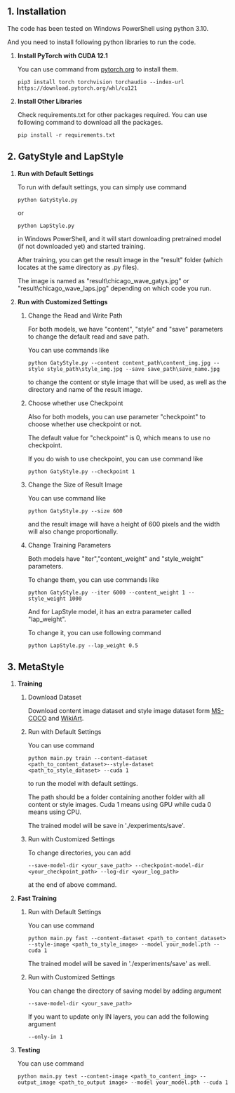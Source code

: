 ## 1. Installation

The code has been tested on Windows PowerShell using python 3.10.

And you need to install following python libraries to run the code.

1. **Install PyTorch with CUDA 12.1**

   You can use command from [pytorch.org](https://pytorch.org/) to install them.

   ```
   pip3 install torch torchvision torchaudio --index-url https://download.pytorch.org/whl/cu121
   ```

2. **Install Other Libraries**
   
   Check requirements.txt for other packages required.
   You can use following command to download all the packages.
   ```
   pip install -r requirements.txt
   ``` 
      

## 2. GatyStyle and LapStyle

1. **Run with Default Settings**

   To run with default settings, you can simply use command 

   ```
   python GatyStyle.py
   ```

   or

   ```
   python LapStyle.py
   ```

   in Windows PowerShell, and it will start downloading pretrained model (if not downloaded yet) and started training.


   After training, you can get the result image in the "result"  folder (which locates at the same directory as .py files).


   The image is named as "result\chicago_wave_gatys.jpg" or "result\chicago_wave_laps.jpg" depending on which code you run.
   

3. **Run with Customized Settings**

   1. Change the Read and Write Path

      For both models, we have "content", "style" and "save" parameters to change the default read and save path.

      You can use commands like

      ```
      python GatyStyle.py --content content_path\content_img.jpg --style style_path\style_img.jpg --save save_path\save_name.jpg
      ```

      to change the content or style image that will be used, as well as the directory and name of the result image.

   2. Choose whether use Checkpoint

       Also for both models, you can use parameter "checkpoint" to choose whether use checkpoint or not.

       The default value for "checkpoint" is 0, which means to use no checkpoint.

       If you do wish to use checkpoint, you can use command like

       ```
       python GatyStyle.py --checkpoint 1
       ```

   3.  Change the Size of Result Image

       You can use command like

       ```
       python GatyStyle.py --size 600
       ```

       and the result image will have a height of 600 pixels and the width will also change proportionally.

   4.  Change Training Parameters

       Both models have "iter","content_weight" and "style_weight" parameters.

       To change them, you can use commands like

       ```
       python GatyStyle.py --iter 6000 --content_weight 1 --style_weight 1000
       ```

       And for LapStyle model, it has an extra parameter called "lap_weight".

       To change it, you can use following command

       ```
       python LapStyle.py --lap_weight 0.5
       ```
## 3. MetaStyle

   1. **Training**

      1. Download Dataset

         Download content image dataset and style image dataset form [MS-COCO](http://cocodataset.org/#download) and [WikiArt](https://www.kaggle.com/c/painter-by-numbers).
      2. Run with Default Settings

         You can use command
         ```
         python main.py train --content-dataset <path_to_content_dataset>--style-dataset <path_to_style_dataset> --cuda 1
         ```
         to run the model with default settings.

         The path should be a folder containing another folder with all content or style images.
         Cuda 1 means using GPU while cuda 0 means using CPU.

         The trained model will be save in './experiments/save'.

      3. Run with Customized Settings

         To change directories, you can add
         ```
         --save-model-dir <your_save_path> --checkpoint-model-dir <your_checkpoint_path> --log-dir <your_log_path>
         ```
         at the end of above command.

  
   2. **Fast Training**

       1. Run with Default Settings
          
          You can use command
          ```
          python main.py fast --content-dataset <path_to_content_dataset> --style-image <path_to_style_image> --model your_model.pth --cuda 1
          ```

          The trained model will be saved in './experiments/save' as well.
       2. Run with Customized Settings

          You can change the directory of saving model by adding argument
          ```
          --save-model-dir <your_save_path>
          ```

          If you want to update only IN layers, you can add the following argument
          ```
          --only-in 1
          ``` 
         
    
   3. **Testing**

      You can use command
      ```
      python main.py test --content-image <path_to_content_img> --output_image <path_to_output image> --model your_model.pth --cuda 1
      ```

